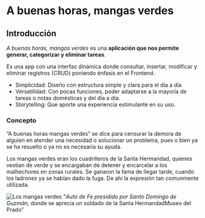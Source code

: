 # A buenas horas, mangas verdes

## Introducción
*A buenas horas, mangas verdes* es una **aplicación que nos permite generar, categorizar y eliminar tareas**.

Es una app con una interfaz dinámica donde consultar, insertar, modificar y 
eliminar registros (CRUD) poniendo énfasis en el Frontend.

- Simplicidad: Diseño con estructura simple y clara para el día a día
- Versatilidad: Con pocas funciones, poder adaptarse a la mayoría de tareas o notas domésticas y del día a día.
- Storytelling: Que aporte una experiencia estimulante en su uso.

### Concepto
“A buenas horas mangas verdes” se dice para censurar la demora de alguien en atender una necesidad o solucionar un problema, pues o bien ya se ha resuelto o ya no es necesaria su ayuda. 

Los mangas verdes eran los cuadrilleros de la Santa Hermandad, quienes vestían de verde y se encargaban de detener y encarcelar a los malhechores en zonas rurales. Se ganaron la fama de llegar tarde, cuando los ladrones ya se habían dado la fuga. De ahí la expresión tan comunmente utilizada.

![Los mangas verdes](https://fotografias.larazon.es/clipping/cmsimages01/2023/04/21/A679B334-308A-4E32-8F64-A4CA77E8B06B/auto-presidido-santo-domingo-guzman-donde-aprecia-soldado-santa-hermandad_98.jpg?crop=1036,583,x0,y0&width=1900&height=1069&optimize=low&format=webply") "*Auto de Fe presidido por Santo Domingo de Guzmán*, donde se aprecia un soldado de la Santa HermandadMuseo del Prado"
